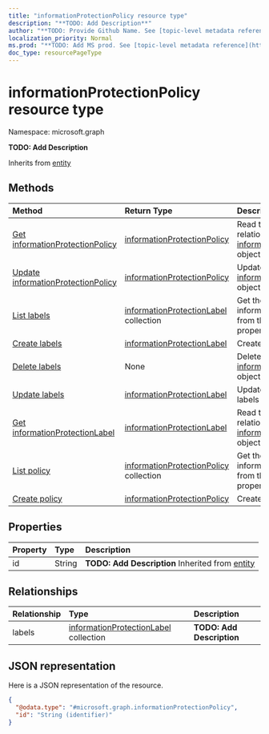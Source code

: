 ```yaml
---
title: "informationProtectionPolicy resource type"
description: "**TODO: Add Description**"
author: "**TODO: Provide Github Name. See [topic-level metadata reference](https://msgo.azurewebsites.net/add/document/guidelines/metadata.html#topic-level-metadata)**"
localization_priority: Normal
ms.prod: "**TODO: Add MS prod. See [topic-level metadata reference](https://msgo.azurewebsites.net/add/document/guidelines/metadata.html#topic-level-metadata)**"
doc_type: resourcePageType
---
```


# informationProtectionPolicy resource type


Namespace: microsoft.graph

**TODO: Add Description**


Inherits from [entity](../resources/entity.md)

## Methods
|Method|Return Type|Description|
|:---|:---|:---|
|[Get informationProtectionPolicy](../api/informationprotectionpolicy-get.md)|[informationProtectionPolicy](../resources/informationprotectionpolicy.md)|Read the properties and relationships of an [informationProtectionPolicy](../resources/informationprotectionpolicy.md) object.|
|[Update informationProtectionPolicy](../api/informationprotectionpolicy-update.md)|[informationProtectionPolicy](../resources/informationprotectionpolicy.md)|Update the properties of an [informationProtectionPolicy](../resources/informationprotectionpolicy.md) object.|
|[List labels](../api/informationprotectionpolicy-list-labels.md)|[informationProtectionLabel](../resources/informationprotectionlabel.md) collection|Get the informationProtectionLabels from the labels navigation property.|
|[Create labels](../api/informationprotectionpolicy-post-labels.md)|[informationProtectionLabel](../resources/informationprotectionlabel.md)|Create a new labels object.|
|[Delete labels](../api/informationprotectionpolicy-delete-labels.md)|None|Delete a [informationProtectionLabel](../resources/informationprotectionlabel.md) object.|
|[Update labels](../api/informationprotectionpolicy-update-labels.md)|[informationProtectionLabel](../resources/informationprotectionlabel.md)|Update the properties of a labels object.|
|[Get informationProtectionLabel](../api/informationprotectionlabel-get.md)|[informationProtectionLabel](../resources/informationprotectionlabel.md)|Read the properties and relationships of an [informationProtectionLabel](../resources/informationprotectionlabel.md) object.|
|[List policy](../api/informationprotection-list-policy.md)|[informationProtectionPolicy](../resources/informationprotectionpolicy.md) collection|Get the informationProtectionPolicies from the policy navigation property.|
|[Create policy](../api/informationprotection-post-policy.md)|[informationProtectionPolicy](../resources/informationprotectionpolicy.md)|Create a new policy object.|

## Properties
|Property|Type|Description|
|:---|:---|:---|
|id|String|**TODO: Add Description** Inherited from [entity](../resources/entity.md)|

## Relationships
|Relationship|Type|Description|
|:---|:---|:---|
|labels|[informationProtectionLabel](../resources/informationprotectionlabel.md) collection|**TODO: Add Description**|

## JSON representation
Here is a JSON representation of the resource.
<!-- {
  "blockType": "resource",
  "keyProperty": "id",
  "@odata.type": "microsoft.graph.informationProtectionPolicy",
  "baseType": "microsoft.graph.entity",
  "openType": false
}
-->
``` json
{
  "@odata.type": "#microsoft.graph.informationProtectionPolicy",
  "id": "String (identifier)"
}
```

